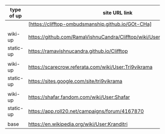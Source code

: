 | type of up | site URL link |
| ------------- | ------------- |
| | [https://clifftop-ombudsmanship.github.io/GOt-CHa] |
| | |
| wiki-up | https://github.com/RamaVishnuCandra/Clifftop/wiki/User:RamaVishnuCandra |
| static-up | https://ramavishnucandra.github.io/Clifftop |
| | |
| wiki-up | https://scarecrow.referata.com/wiki/User:Tri9vikrama |
| static-up | https://sites.google.com/site/tri9vikrama |
| | |
| wiki-up | https://shafar.fandom.com/wiki/User:Shafar |
| static-up | https://app.roll20.net/campaigns/forum/4167870 |
| | |
| base | https://en.wikipedia.org/wiki/User:Kranditri |
